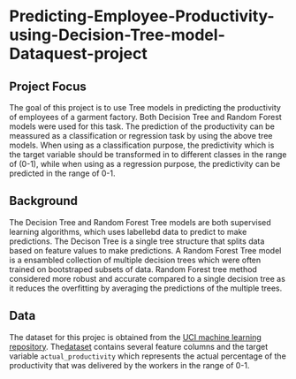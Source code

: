 # Predicting-Employee-Productivity-using-Decision-Tree-model-Dataquest-project

## Project Focus 

The goal of this project is to use Tree models in  predicting the productivity of employees of a garment factory. Both Decision Tree and Random Forest models were used for this task. The prediction of the productivity can be meassured as a classification or regression task by using the above tree models. When using as a classification purpose, the predictivity which is the target variable should be transformed in to different classes in the range of (0-1), while when using as a regression purpose, the predictivity can be predicted in the range of 0-1.

## Background 

The Decision Tree and Random Forest Tree models are both supervised learning algorithms, which uses labellebd data to predict to make predictions. The Decison Tree is a single tree structure that splits data based on feature values to make predictions. A Random Forest Tree model is a ensambled collection of  multiple decision trees which were often trained on bootstraped subsets of data. Random Forest tree method considered more robust and accurate compared to a single decision tree as it reduces the overfitting by  averaging the predictions of the multiple trees.

## Data

The dataset for this projec is obtained from the [UCI machine learning repository](https://archive.ics.uci.edu/dataset/597/productivity+prediction+of+garment+employees). The[dataset]() contains several feature columns and the target variable `actual_productivity` which represents the actual percentage of the productivity that was delivered by the workers in the range of 0-1. 
